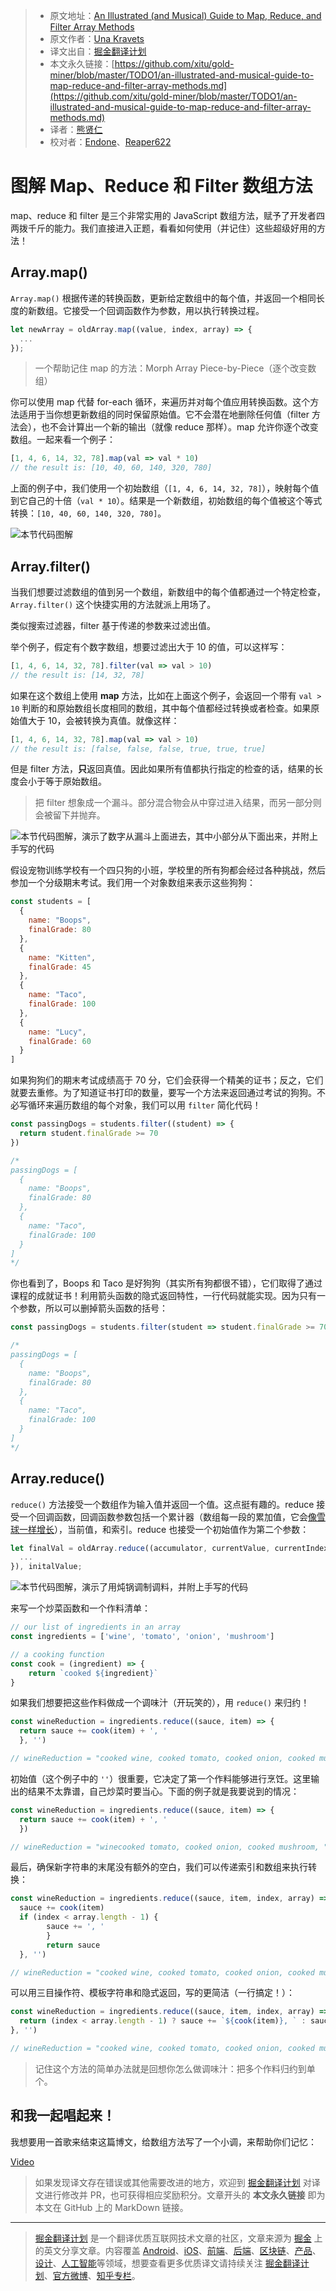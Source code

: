 > * 原文地址：[An Illustrated (and Musical) Guide to Map, Reduce, and Filter Array Methods](https://css-tricks.com/an-illustrated-and-musical-guide-to-map-reduce-and-filter-array-methods/)
> * 原文作者：[Una Kravets](https://css-tricks.com/author/unakravets/)
> * 译文出自：[掘金翻译计划](https://github.com/xitu/gold-miner)
> * 本文永久链接：[https://github.com/xitu/gold-miner/blob/master/TODO1/an-illustrated-and-musical-guide-to-map-reduce-and-filter-array-methods.md](https://github.com/xitu/gold-miner/blob/master/TODO1/an-illustrated-and-musical-guide-to-map-reduce-and-filter-array-methods.md)
> * 译者：[熊贤仁](https://github.com/FrankXiong)
> * 校对者：[Endone](https://github.com/Endone)、[Reaper622](https://github.com/Reaper622)

# 图解 Map、Reduce 和 Filter 数组方法

map、reduce 和 filter 是三个非常实用的 JavaScript 数组方法，赋予了开发者四两拨千斤的能力。我们直接进入正题，看看如何使用（并记住）这些超级好用的方法！

## Array.map()

`Array.map()` 根据传递的转换函数，更新给定数组中的每个值，并返回一个相同长度的新数组。它接受一个回调函数作为参数，用以执行转换过程。

```js
let newArray = oldArray.map((value, index, array) => {
  ...
});
```

> 一个帮助记住 map 的方法：Morph Array Piece-by-Piece（逐个改变数组）

你可以使用 map 代替 for-each 循环，来遍历并对每个值应用转换函数。这个方法适用于当你想更新数组的同时保留原始值。它不会潜在地删除任何值（filter 方法会），也不会计算出一个新的输出（就像 reduce 那样）。map 允许你逐个改变数组。一起来看一个例子：

```js
[1, 4, 6, 14, 32, 78].map(val => val * 10)
// the result is: [10, 40, 60, 140, 320, 780]
```

上面的例子中，我们使用一个初始数组（`[1, 4, 6, 14, 32, 78]`），映射每个值到它自己的十倍（`val * 10`）。结果是一个新数组，初始数组的每个值被这个等式转换：`[10, 40, 60, 140, 320, 780]`。

![本节代码图解](https://css-tricks.com/wp-content/uploads/2019/03/arrays-01.png)


## Array.filter()

当我们想要过滤数组的值到另一个数组，新数组中的每个值都通过一个特定检查，`Array.filter()` 这个快捷实用的方法就派上用场了。

类似搜索过滤器，filter 基于传递的参数来过滤出值。

举个例子，假定有个数字数组，想要过滤出大于 10 的值，可以这样写：

```js
[1, 4, 6, 14, 32, 78].filter(val => val > 10)
// the result is: [14, 32, 78]
```

如果在这个数组上使用 **map** 方法，比如在上面这个例子，会返回一个带有 `val > 10` 判断的和原始数组长度相同的数组，其中每个值都经过转换或者检查。如果原始值大于 10，会被转换为真值。就像这样：

```js
[1, 4, 6, 14, 32, 78].map(val => val > 10)
// the result is: [false, false, false, true, true, true]
```

但是 filter 方法，**只**返回真值。因此如果所有值都执行指定的检查的话，结果的长度会小于等于原始数组。

> 把 filter 想象成一个漏斗。部分混合物会从中穿过进入结果，而另一部分则会被留下并抛弃。

![本节代码图解，演示了数字从漏斗上面进去，其中小部分从下面出来，并附上手写的代码](https://css-tricks.com/wp-content/uploads/2019/03/arrays-02.png)

假设宠物训练学校有一个四只狗的小班，学校里的所有狗都会经过各种挑战，然后参加一个分级期末考试。我们用一个对象数组来表示这些狗狗：

```js
const students = [
  {
    name: "Boops",
    finalGrade: 80
  },
  {
    name: "Kitten",
    finalGrade: 45
  },
  {
    name: "Taco",
    finalGrade: 100
  },
  {
    name: "Lucy",
    finalGrade: 60
  }
]
```

如果狗狗们的期末考试成绩高于 70 分，它们会获得一个精美的证书；反之，它们就要去重修。为了知道证书打印的数量，要写一个方法来返回通过考试的狗狗。不必写循环来遍历数组的每个对象，我们可以用 `filter` 简化代码！

```js
const passingDogs = students.filter((student) => {
  return student.finalGrade >= 70
})

/*
passingDogs = [
  {
    name: "Boops",
    finalGrade: 80
  },
  {
    name: "Taco",
    finalGrade: 100
  }
]
*/
```

你也看到了，Boops 和 Taco 是好狗狗（其实所有狗都很不错），它们取得了通过课程的成就证书！利用箭头函数的隐式返回特性，一行代码就能实现。因为只有一个参数，所以可以删掉箭头函数的括号：

```js
const passingDogs = students.filter(student => student.finalGrade >= 70)

/*
passingDogs = [
  {
    name: "Boops",
    finalGrade: 80
  },
  {
    name: "Taco",
    finalGrade: 100
  }
]
*/
```

## Array.reduce()

`reduce()` 方法接受一个数组作为输入值并返回一个值。这点挺有趣的。reduce 接受一个回调函数，回调函数参数包括一个累计器（数组每一段的累加值，它会[像雪球一样增长](https://css-tricks.com/understanding-the-almighty-reducer/)），当前值，和索引。reduce 也接受一个初始值作为第二个参数：

```js
let finalVal = oldArray.reduce((accumulator, currentValue, currentIndex, array) => {
  ...
}), initalValue;
```

![本节代码图解，演示了用炖锅调制调料，并附上手写的代码](https://css-tricks.com/wp-content/uploads/2019/03/arrays-03.png)

来写一个炒菜函数和一个作料清单：

```js
// our list of ingredients in an array
const ingredients = ['wine', 'tomato', 'onion', 'mushroom']

// a cooking function
const cook = (ingredient) => {
    return `cooked ${ingredient}`
}
```

如果我们想要把这些作料做成一个调味汁（开玩笑的），用 `reduce()` 来归约！

```js
const wineReduction = ingredients.reduce((sauce, item) => {
  return sauce += cook(item) + ', '
  }, '')

// wineReduction = "cooked wine, cooked tomato, cooked onion, cooked mushroom, "
```

初始值（这个例子中的 `''`）很重要，它决定了第一个作料能够进行烹饪。这里输出的结果不太靠谱，自己炒菜时要当心。下面的例子就是我要说到的情况：

```js
const wineReduction = ingredients.reduce((sauce, item) => {
  return sauce += cook(item) + ', '
  })

// wineReduction = "winecooked tomato, cooked onion, cooked mushroom, "
```

最后，确保新字符串的末尾没有额外的空白，我们可以传递索引和数组来执行转换：

```js
const wineReduction = ingredients.reduce((sauce, item, index, array) => {
  sauce += cook(item)
  if (index < array.length - 1) {
        sauce += ', '
        }
        return sauce
  }, '')

// wineReduction = "cooked wine, cooked tomato, cooked onion, cooked mushroom"
```

可以用三目操作符、模板字符串和隐式返回，写的更简洁（一行搞定！）：

```js
const wineReduction = ingredients.reduce((sauce, item, index, array) => {
  return (index < array.length - 1) ? sauce += `${cook(item)}, ` : sauce += `${cook(item)}`
}, '')

// wineReduction = "cooked wine, cooked tomato, cooked onion, cooked mushroom"
```

> 记住这个方法的简单办法就是回想你怎么做调味汁：把多个作料归约到单个。

## 和我一起唱起来！

我想要用一首歌来结束这篇博文，给数组方法写了一个小调，来帮助你们记忆：

[Video](https://youtu.be/-_YEbB_y3Mk)

> 如果发现译文存在错误或其他需要改进的地方，欢迎到 [掘金翻译计划](https://github.com/xitu/gold-miner) 对译文进行修改并 PR，也可获得相应奖励积分。文章开头的 **本文永久链接** 即为本文在 GitHub 上的 MarkDown 链接。

---

> [掘金翻译计划](https://github.com/xitu/gold-miner) 是一个翻译优质互联网技术文章的社区，文章来源为 [掘金](https://juejin.im) 上的英文分享文章。内容覆盖 [Android](https://github.com/xitu/gold-miner#android)、[iOS](https://github.com/xitu/gold-miner#ios)、[前端](https://github.com/xitu/gold-miner#前端)、[后端](https://github.com/xitu/gold-miner#后端)、[区块链](https://github.com/xitu/gold-miner#区块链)、[产品](https://github.com/xitu/gold-miner#产品)、[设计](https://github.com/xitu/gold-miner#设计)、[人工智能](https://github.com/xitu/gold-miner#人工智能)等领域，想要查看更多优质译文请持续关注 [掘金翻译计划](https://github.com/xitu/gold-miner)、[官方微博](http://weibo.com/juejinfanyi)、[知乎专栏](https://zhuanlan.zhihu.com/juejinfanyi)。
